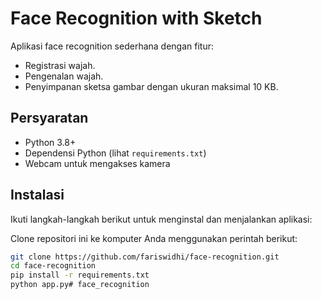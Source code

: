 # Face Recognition with Sketch

Aplikasi face recognition sederhana dengan fitur:
- Registrasi wajah.
- Pengenalan wajah.
- Penyimpanan sketsa gambar dengan ukuran maksimal 10 KB.

## Persyaratan

- Python 3.8+
- Dependensi Python (lihat `requirements.txt`)
- Webcam untuk mengakses kamera

## Instalasi

Ikuti langkah-langkah berikut untuk menginstal dan menjalankan aplikasi:



Clone repositori ini ke komputer Anda menggunakan perintah berikut:

```bash
git clone https://github.com/fariswidhi/face-recognition.git
cd face-recognition
pip install -r requirements.txt
python app.py# face_recognition

